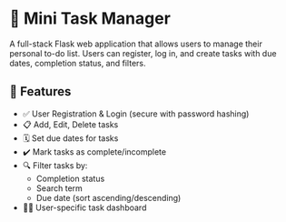 # 📝 Mini Task Manager

A full-stack Flask web application that allows users to manage their personal to-do list. Users can register, log in, and create tasks with due dates, completion status, and filters.

## 🚀 Features

- ✅ User Registration & Login (secure with password hashing)
- 📋 Add, Edit, Delete tasks
- 🗓️ Set due dates for tasks
- ✔️ Mark tasks as complete/incomplete
- 🔍 Filter tasks by:
  - Completion status
  - Search term
  - Due date (sort ascending/descending)
- 🧑‍💻 User-specific task dashboard


